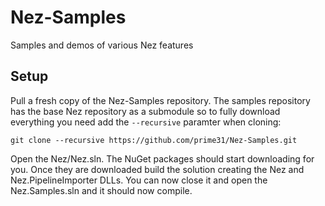# Nez-Samples
Samples and demos of various Nez features


Setup
----
Pull a fresh copy of the Nez-Samples repository. The samples repository has the base Nez repository as a submodule so to fully download everything you need add the `--recursive` paramter when cloning:

`git clone --recursive https://github.com/prime31/Nez-Samples.git`

Open the Nez/Nez.sln. The NuGet packages should start downloading for you. Once they are downloaded build the solution creating the Nez and Nez.PipelineImporter DLLs. You can now close it and open the Nez.Samples.sln and it should now compile.


